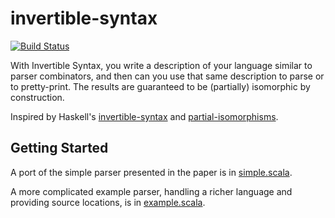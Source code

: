 # invertible-syntax

[![Build Status](https://travis-ci.org/mossprescott/invertible-syntax.svg)](https://travis-ci.org/mossprescott/invertible-syntax)

With Invertible Syntax, you write a description of your language similar to parser combinators, and then can you use that same description to parse or to pretty-print. The results are guaranteed to be (partially) isomorphic by construction.

Inspired by Haskell's [invertible-syntax](http://hackage.haskell.org/package/invertible-syntax) and [partial-isomorphisms](http://hackage.haskell.org/package/partial-isomorphisms).

## Getting Started

A port of the simple parser presented in the paper is in [simple.scala](src/test/scala/invertible/simple.scala).

A more complicated example parser, handling a richer language and providing source locations, is in [example.scala](src/test/scala/invertible/example.scala).
